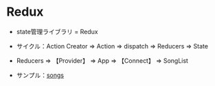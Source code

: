 # Redux
- state管理ライブラリ = Redux

- サイクル：Action Creator => Action => dispatch => Reducers => State
- Reducers => 【Provider】 => App => 【Connect】 => SongList

- サンプル：[songs]()
